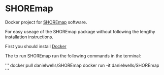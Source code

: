 # SHOREmap
Docker project for [SHOREmap](http://shoremap.org) software.

For easy useage of the SHOREmap package without following the lengthy installation instructions.

First you should install [Docker](https://www.docker.com/community-edition#/download)

The to run SHOREmap run the following commands in the terminal:

'''
docker pull danielwells/SHOREmap
docker run -it danielwells/SHOREmap
'''